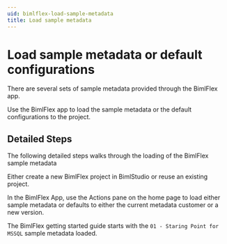 ```yaml
---
uid: bimlflex-load-sample-metadata
title: Load sample metadata
---
```

# Load sample metadata or default configurations

There are several sets of sample metadata provided through the BimlFlex app.

Use the BimlFlex app to load the sample metadata or the default configurations to the project.

## Detailed Steps

The following detailed steps walks through the loading of the BimlFlex sample metadata

Either create a new BimlFlex project in BimlStudio or reuse an existing project.

In the BimlFlex App, use the Actions pane on the home page to load either sample metadata or defaults to either the current metadata customer or a new version.

The BimlFlex getting started guide starts with the `01 - Staring Point for MSSQL` sample metadata loaded.